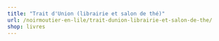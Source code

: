 ```yaml
---
title: "Trait d'Union (librairie et salon de thé)"
url: /noirmoutier-en-lile/trait-dunion-librairie-et-salon-de-the/
shop: livres
---
```

